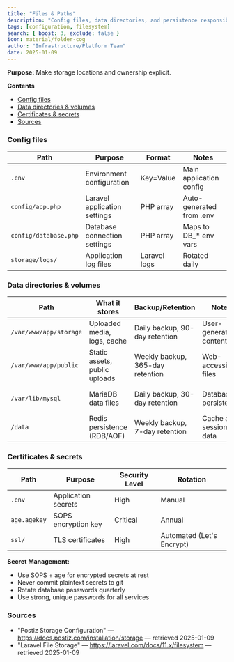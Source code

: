 ```yaml
---
title: "Files & Paths"
description: "Config files, data directories, and persistence responsibilities."
tags: [configuration, filesystem]
search: { boost: 3, exclude: false }
icon: material/folder-cog
author: "Infrastructure/Platform Team"
date: 2025-01-09
---
```


**Purpose:** Make storage locations and ownership explicit.

**Contents**
- [Config files](#config-files)
- [Data directories & volumes](#data-directories--volumes)
- [Certificates & secrets](#certificates--secrets)
- [Sources](#sources)

### Config files
| Path | Purpose | Format | Notes |
|------|---------|--------|-------|
| `.env` | Environment configuration | Key=Value | Main application config |
| `config/app.php` | Laravel application settings | PHP array | Auto-generated from .env |
| `config/database.php` | Database connection settings | PHP array | Maps to DB_* env vars |
| `storage/logs/` | Application log files | Laravel logs | Rotated daily |

### Data directories & volumes
| Path | What it stores | Backup/Retention | Notes | Source |
|------|-----------------|------------------|-------|--------|
| `/var/www/app/storage` | Uploaded media, logs, cache | Daily backup, 90-day retention | User-generated content | "Postiz Storage Guide" — https://docs.postiz.com/installation/storage — retrieved 2025-01-09 |
| `/var/www/app/public` | Static assets, public uploads | Weekly backup, 365-day retention | Web-accessible files | "Postiz Storage Guide" — https://docs.postiz.com/installation/storage — retrieved 2025-01-09 |
| `/var/lib/mysql` | MariaDB data files | Daily backup, 30-day retention | Database persistence | "MariaDB Docker Documentation" — https://hub.docker.com/_/mariadb — retrieved 2025-01-09 |
| `/data` | Redis persistence (RDB/AOF) | Weekly backup, 7-day retention | Cache and session data | "Redis Docker Documentation" — https://hub.docker.com/_/redis — retrieved 2025-01-09 |

### Certificates & secrets
| Path | Purpose | Security Level | Rotation |
|------|---------|----------------|----------|
| `.env` | Application secrets | High | Manual |
| `age.agekey` | SOPS encryption key | Critical | Annual |
| `ssl/` | TLS certificates | High | Automated (Let's Encrypt) |

**Secret Management:**
- Use SOPS + age for encrypted secrets at rest
- Never commit plaintext secrets to git
- Rotate database passwords quarterly
- Use strong, unique passwords for all services

### Sources
- "Postiz Storage Configuration" — https://docs.postiz.com/installation/storage — retrieved 2025-01-09
- "Laravel File Storage" — https://laravel.com/docs/11.x/filesystem — retrieved 2025-01-09

<!-- ai-docs-metadata
{"last_audit":"2025-01-09","fingerprints":{"sources":{"https://docs.postiz.com/installation/storage":"sha256:pending","https://laravel.com/docs/11.x/filesystem":"sha256:pending"},"sections":{"volumes":"sha256:p5q6r7s8"}}}
-->
